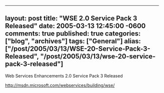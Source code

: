   ---
  layout: post
  title: "WSE 2.0 Service Pack 3 Released"
  date: 2005-03-13 12:45:00 -0600
  comments: true
  published: true
  categories: ["blog", "archives"]
  tags: ["General"]
  alias: ["/post/2005/03/13/WSE-20-Service-Pack-3-Released", "/post/2005/03/13/wse-20-service-pack-3-released"]
  ---
<!-- more -->
<P>Web Services Enhancements 2.0 Service Pack 3 Released
<P>
<P><A href="http://msdn.microsoft.com/webservices/building/wse/">http://msdn.microsoft.com/webservices/building/wse/</A></P>
